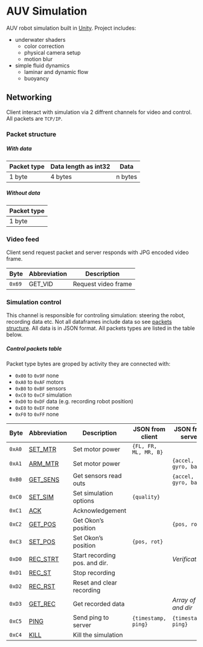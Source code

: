 # AUV Simulation
AUV robot simulation built in [Unity](https://unity.com/). Project includes:
- underwater shaders
    - color correction
    - physical camera setup
    - motion blur
- simple fluid dynamics
    - laminar and dynamic flow
    - buoyancy

## Networking
Client interact with simulation via 2 diffrent channels for video and control. All packets are `TCP/IP`.
### Packet structure

##### With data

| Packet type | Data length as int32 | Data |
| ----------- | -------------------- | ---- | 
| 1 byte | 4 bytes | n bytes |
##### Without data

| Packet type | 
| ----------- |
| 1 byte |

### Video feed
Client send request packet and server responds with JPG encoded video frame.

| Byte | Abbreviation | Description |
| ---- | ------------ | ----------- |
| `0x69` | GET_VID | Request video frame |

### Simulation control
This channel is responsible for controling simulation: steering the robot, recording data etc. Not all dataframes include data so see [packets structure](#packet-structure). All data is in JSON format. All packets types are listed in the table below.
##### Control packets table
Packet type bytes are groped by activity they are connected with:
- `0x00` to `0x9F` none 
- `0xA0` to `0xAF` motors
- `0xB0` to `0xBF` sensors
- `0xC0` to `0xCF` simulation
- `0xD0` to `0xDF` data (e.g. recording robot position)
- `0xE0` to `0xEF` none
- `0xF0` to `0xFF` none

| Byte | Abbreviation | Description | JSON from client | JSON from server | Working |
| ---- | ------------ | ------------| ---------------- | ---------------- | ------- | 
| `0xA0` | [SET_MTR](#set_mtr) | Set motor power | ```{FL, FR, ML, MR, B}``` |  | Yes
| `0xA1` | [ARM_MTR](#ARM_MTR) | Set motor power |  | ```{accel, gyro, baro}``` | 
| `0xB0` | [GET_SENS](#GET_SENS)	| Get sensors read outs	|  | `{accel, gyro, baro}` |
| `0xC0` | [SET_SIM](#SET_SIM) | Set simulation options | `{quality}` |	 |
| `0xC1` | [ACK](#ACK) | Acknowledgement |  |  |
| `0xC2` | [GET_POS](#GET_POS) | Get Okon’s position |  | `{pos, rot}` | 
| `0xC3` | [SET_POS](#SET_POS) | Set Okon’s position |	`{pos, rot}` |  |
| `0xD0` | [REC_STRT](#REC_STRT) | Start recording pos. and dir. | | *Verification?*
| `0xD1` | [REC_ST](#REC_ST) | Stop recording | | |
| `0xD2` | [REC_RST](#_RST) | Reset and clear recording | | |
| `0xD3` | [GET_REC](#GET_REC) | Get recorded data | | *Array of pos and dir*
| `0xC5` | [PING](#PING) | Send ping to server |	`{timestamp, ping}` | `{timestamp, ping}`
| `0xC4` | [KILL](#KILL) | Kill the simulation |	| |




